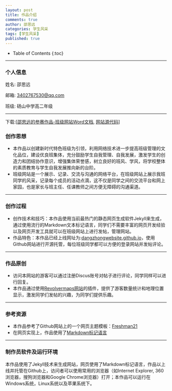 ```yaml
---
layout: post
title: 作品介绍
comments: true
author: 邵思远
categories: 学生风采
tags: [学生风采]
published: true
---
```


* Table of Contents
{:toc}

----

### 个人信息 ###
姓名:	邵思远

邮箱:	3402767530@qq.com

班级:	砀山中学高二年级

	
<!--more-->

----

下载:[[邵思远的参赛作品-班级网站Word文档](../邵思远的参赛作品-班级网站电脑制作.doc), [网站源代码](../邵思远的参赛作品-班级网站源代码.zip)]

### 创作思想 ###

- 本作品以创建新时代特色班级为引领，利用网络技术进一步提高班级管理的文化品位，建设优良班集体，充分鼓励学生自我管理、自我发展，激发学生的创造力和团结协作意识，增强集体荣誉感，树立良好的班风、学风，将学校整体的素质教育与学生自我发展推向新的台阶。
- 班级网站是一个展示、记录、交流与沟通的网络平台，在班级网站上展示我班同学的风采，记录每个成员的活动点滴，这不仅是同学之间的交流平台和网上家园，也是家长与班主任、任课教师之间方便无障碍的沟通渠道。

---

### 创作过程 ###
- 创作技术和技巧：本作品使用当前最热门的静态网页生成软件Jekyll来生成，通过使用流行的Markdown文本标记语言，同学们不需要丰富的网页开发经验以及网页开发工具就可以在班级网站上进行发帖，管理网站。
- 作品特色：本作品已经上线网址为:[dangzhongwebsite.github.io](https://dangzhongwebsite.github.io)，使用Github网站进行开源托管，每位班级同学都可以方便的登录网站并发帖评论。

---

### 作品原创 ###
- 访问本网站的游客可以通过注册Discus账号对帖子进行评论，同学同样可以进行回复。
- 本作品通过使用[Revolvermaps网站](https://www.revolvermaps.com)的插件，提供了游客数量统计和地理位置显示，激发同学们发帖的兴趣，为同学们提供乐趣。


---

### 参考资源 ###
- 本作品参考了Github网站上的一个网页主题模板：[Freshman21](https://github.com/yulijia/freshman21/)
- 在网页实现上，作品使用了[Markdown标记语言](http://wowubuntu.com/markdown/)


---

### 制作员软件及运行环境 ###

本作品使用了Jekyll技术来生成网站，网页使用了Markdown标记语言，作品以上线并托管在Github上，访问者可以使用常用的浏览器（如Internet Explorer, 360浏览器，搜狗浏览器和Google Chrome浏览器）打开；本作品可以运行在Windows系统，Linux系统以及苹果系统下。
